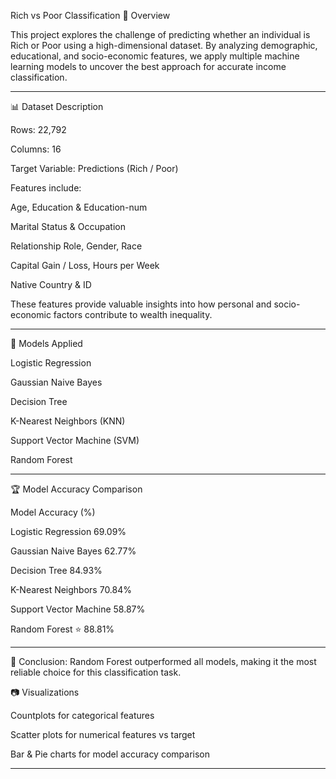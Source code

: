 Rich vs Poor Classification
📌 Overview

This project explores the challenge of predicting whether an individual is Rich or Poor using a high-dimensional dataset. By analyzing demographic, educational, and socio-economic features, we apply multiple machine learning models to uncover the best approach for accurate income classification.


---


📊 Dataset Description

Rows: 22,792

Columns: 16

Target Variable: Predictions (Rich / Poor)

Features include:

Age, Education & Education-num

Marital Status & Occupation

Relationship Role, Gender, Race

Capital Gain / Loss, Hours per Week

Native Country & ID

These features provide valuable insights into how personal and socio-economic factors contribute to wealth inequality.

---


🤖 Models Applied

Logistic Regression

Gaussian Naive Bayes

Decision Tree

K-Nearest Neighbors (KNN)

Support Vector Machine (SVM)

Random Forest


---



🏆 Model Accuracy Comparison


Model	Accuracy (%)

Logistic Regression	69.09%

Gaussian Naive Bayes	62.77%

Decision Tree	84.93%

K-Nearest Neighbors	70.84%

Support Vector Machine	58.87%

Random Forest ⭐	88.81%

---


📌 Conclusion: Random Forest outperformed all models, making it the most reliable choice for this classification task.

📷 Visualizations

Countplots for categorical features

Scatter plots for numerical features vs target

Bar & Pie charts for model accuracy comparison

---
